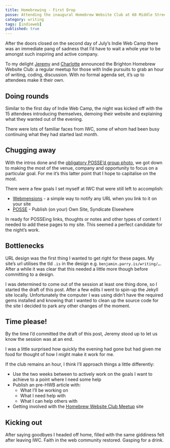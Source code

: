 ```yaml
---
title: Homebrewing - First Drop
posse: Attending the inaugural Homebrew Website Club at 68 Middle Street Brighton
category: writing
tags: [indieweb]
published: true
---
```


After the doors closed on the second day of July’s Indie Web Camp there was an immediate pang of sadness that I’d have to wait a whole year to be amongst such inspiring and active company.

To my delight [Jeremy](https://adactio.com) and [Charlotte](http://www.lottejackson.com/) announced the Brighton Homebrew Website Club: a regular meetup for those with Indie pursuits to grab an hour of writing, coding, discussion. With no formal agenda set, it’s up to attendees make it their own.

## Doing rounds

Similar to the first day of Indie Web Camp, the night was kicked off with the 15 attendees introducing themselves, demoing their website and explaining what they wanted out of the evening.

There were lots of familiar faces from IWC, some of whom had been busy continuing what they had started last month.

## Chugging away

With the intros done and the [obligatory POSSE’d group photo](https://adactio.com/notes/9379), we got down to making the most of the venue, company and opportunity to focus on a particular goal. For me it’s this latter point that I hope to capitalise on the most.

There were a few goals I set myself at IWC that were still left to accomplish:

* [Webmensions](https://indiewebcamp.com/webmention) - a simple way to notify any URL when you link to it on your site
* [POSSE](https://indiewebcamp.com/POSSE) - Publish (on your) Own Site, Syndicate Elsewhere

In ready for POSSEing links, thoughts or notes and other types of content I needed to add these pages to my site. This seemed a perfect candidate for the night’s work.

## Bottlenecks

URL design was the first thing I wanted to get right for these pages. My site’s url utilises the tld `.is` in the design e.g. `benjamin.parry.is/writing/…`. After a while it was clear that this needed a little more though before committing to a design.

I was determined to come out of the session at least one thing done, so I started the draft of this post. After a few edits I went to spin-up the Jekyll site locally. Unfortunately the computer I was using didn’t have the required gems installed and knowing that I wanted to clean up the source code for the site I decided to park any other changes of the moment.

## Time please!

By the time I’d committed the draft of this post, Jeremy stood up to let us know the session was at an end.

I was a little surprised how quickly the evening had gone but had given me food for thought of how I might make it work for me.

If the club remains an hour, I think I’ll approach things a little differently:

* Use the two weeks between to actively work on the goals I want to achieve to a point where I need some help
* Publish an pre-HWB article with:
	* What I’ll be working on
	* What I need help with
	* What I can help others with
* Getting involved with the [Homebrew Website Club Meetup](https://indiewebcamp.com/next-hwc) site

## Kicking out

After saying goodbyes I headed off home, filled with the same giddiness felt after leaving IWC. Faith in the web community restored. Gasping for a drink.
